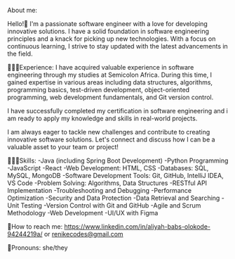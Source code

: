About me:

Hello!🤗
I'm a passionate software engineer with a love for developing innovative solutions. I have a solid foundation in software engineering principles and a knack for picking up new technologies. With a focus on continuous learning, I strive to stay updated with the latest advancements in the field.

👩🏽‍💻Experience:
I have acquired valuable experience in software engineering through my studies at Semicolon Africa. During this time, I gained expertise in various areas including data structures, algorithms, programming basics, test-driven development, object-oriented programming, web development fundamentals, and Git version control.

I have successfully completed my certification in software engineering and i am ready to apply my knowledge and skills in real-world projects.

I am always eager to tackle new challenges and contribute to creating innovative software solutions. Let's connect and discuss how I can be a valuable asset to your team or project!

👩🏽‍💻Skills:
-Java (including Spring Boot Development)
-Python Programming
-JavaScript
-React
-Web Development: HTML, CSS
-Databases: SQL, MySQL, MongoDB
-Software Development Tools: Git, GitHub, IntelliJ IDEA, VS Code
-Problem Solving: Algorithms, Data Structures
-RESTful API Implementation
-Troubleshooting and Debugging
-Performance Optimization
-Security and Data Protection
-Data Retrieval and Searching
-Unit Testing
-Version Control with Git and GitHub
-Agile and Scrum Methodology
-Web Development
-UI/UX with Figma

🌟How to reach me: https://www.linkedin.com/in/aliyah-babs-olokode-94244219a/ or renikecodes@gmail.com

🌟Pronouns: she/they

